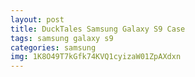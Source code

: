 ```yaml
---
layout: post
title: DuckTales Samsung Galaxy S9 Case
tags: samsung galaxy s9
categories: samsung
img: 1K8O49T7kGfk74KVQ1cyizaW01ZpAXdxn
---
```

